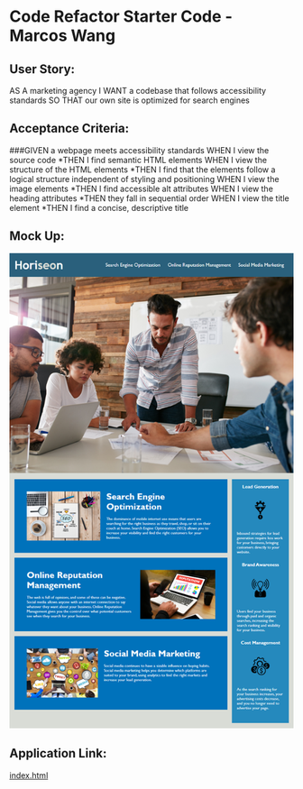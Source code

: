 # Code Refactor Starter Code - Marcos Wang

## User Story:

AS A marketing agency
I WANT a codebase that follows accessibility standards
SO THAT our own site is optimized for search engines

## Acceptance Criteria:

###GIVEN a webpage meets accessibility standards
WHEN I view the source code
*THEN I find semantic HTML elements
WHEN I view the structure of the HTML elements
*THEN I find that the elements follow a logical structure independent of styling and positioning
WHEN I view the image elements
*THEN I find accessible alt attributes
WHEN I view the heading attributes
*THEN they fall in sequential order
WHEN I view the title element
*THEN I find a concise, descriptive title

## Mock Up:

![Mockup](Develop/assets/images/Mockup.png)

## Application Link:

[index.html](https://Grandpapo.github.io/Module-1-Challenge-Marcos-Wang/)
